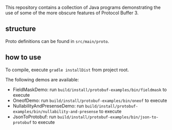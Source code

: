 This repository contains a collection of Java programs demonstrating the use of
some of the more obscure features of Protocol Buffer 3.

## structure

Proto definitions can be found in `src/main/proto`.

## how to use

To compile, execute `gradle installDist` from project root.

The following demos are available:

- FieldMaskDemo: run `build/install/protobuf-examples/bin/fieldmask` to execute
- OneofDemo: run `build/install/protobuf-examples/bin/oneof` to execute
- NullabilityAndPresenseDemo: run `build/install/protobuf-examples/bin/nullability-and-presense` to execute
- JsonToProtobuf: run `build/install/protobuf-examples/bin/json-to-protobuf` to execute